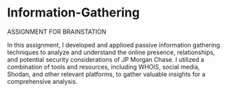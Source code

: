 # Information-Gathering

ASSIGNMENT FOR BRAINSTATION

In this assignment, I developed and applioed passive information gathering techniques to analyze and understand the online presence, relationships, and potential security considerations of JP Morgan Chase. I utilized a combination of tools and resources, including WHOIS, social media, Shodan, and other relevant platforms, to gather valuable insights for a comprehensive analysis.
